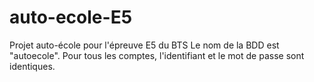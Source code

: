 # auto-ecole-E5
Projet auto-école pour l'épreuve E5 du BTS
Le nom de la BDD est "autoecole".
Pour tous les comptes, l'identifiant et le mot de passe sont identiques.
